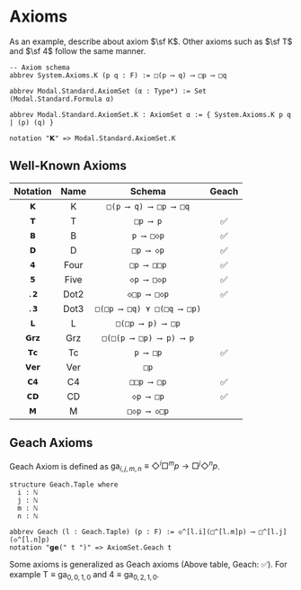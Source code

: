# Axioms

As an example, describe about axiom $\sf K$. Other axioms such as $\sf T$ and $\sf 4$ follow the same manner.

```lean
-- Axiom schema
abbrev System.Axioms.K (p q : F) := □(p ⟶ q) ⟶ □p ⟶ □q

abbrev Modal.Standard.AxiomSet (α : Type*) := Set (Modal.Standard.Formula α)

abbrev Modal.Standard.AxiomSet.K : AxiomSet α := { System.Axioms.K p q | (p) (q) }

notation "𝗞" => Modal.Standard.AxiomSet.K
```

## Well-Known Axioms

| Notation | Name | Schema | Geach |
| :-: | :-: | :-: | :-: |
| `𝗞` | K   | `□(p ⟶ q) ⟶ □p ⟶ □q` | |
| `𝗧` | T    | `□p ⟶ p`     | ✅ |
| `𝗕` | B    | `p ⟶ □◇p`   | ✅ |
| `𝗗` | D    | `□p ⟶ ◇p`   | ✅ |
| `𝟰` | Four | `□p ⟶ □□p`  | ✅ |
| `𝟱` | Five | `◇p ⟶ □◇p`  | ✅ |
| `.𝟮` | Dot2 | `◇□p ⟶ □◇p` | ✅ |
| `.𝟯` | Dot3 | `□(□p ⟶ □q) ⋎ □(□q ⟶ □p)` |
| `𝗟` | L    | `□(□p ⟶ p) ⟶ □p` |
| `𝗚𝗿𝘇` | Grz  | `□(□(p ⟶ □p) ⟶ p) ⟶ p` |
| `𝗧𝗰` | Tc   | `p ⟶ □p`    | ✅ |
| `𝗩𝗲𝗿` | Ver  | `□p`         |
| `𝗖𝟰` | C4   | `□□p ⟶ □p`  | ✅ |
| `𝗖𝗗` | CD   | `◇p ⟶ □p`   | ✅ |
| `𝗠` | M    | `□◇p ⟶ ◇□p` | |

## Geach Axioms

Geach Axiom is defined as $\mathsf{ga}_{i,j,m,n} \equiv \Diamond^i \Box^m p \to \Box^j \Diamond^n p$.

```lean
structure Geach.Taple where
  i : ℕ
  j : ℕ
  m : ℕ
  n : ℕ

abbrev Geach (l : Geach.Taple) (p : F) := ◇^[l.i](□^[l.m]p) ⟶ □^[l.j](◇^[l.n]p)
notation "𝗴𝗲(" t ")" => AxiomSet.Geach t
```

Some axioms is generalized as Geach axioms (Above table, Geach: ✅).
For example $\mathsf{T} \equiv \mathsf{ga}_{0,0,1,0}$ and $\mathsf{4} \equiv \mathsf{ga}_{0,2,1,0}$.


